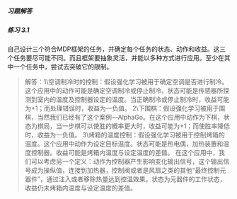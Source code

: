  ##### 习题解答

##### 练习 3.1  

​	自己设计三个符合MDP框架的任务，并确定每个任务的状态、动作和收益。这三个任务要尽可能不同。而且框架要抽象灵活，并能以多种方式进行应用。至少在其中一个任务中，尝试去突破它的限制。

>解答：1\\空调制冷时的控制：假设强化学习被用于确定空调是否进行制冷。这个应用中的动作可能是确定空调制冷或停止制冷，状态可能是传感器所探测到室内的温度及控制器设定的温度。当正确制冷或停止制冷时，收益可能为+1；而处理错误时，收益为一负值。
 2\\下围棋：假设强化学习被用于围棋，当然我们已经有了这个案例—AlphaGo。在这个应用中动作为下棋，状态为棋局，当一步棋可以使胜的概率更大时，收益可能为+1；而使胜率降低时，收益为一负值。
 3\\烤箱的温度控制：假设强化学习被用于控制烤箱的温度。这个应用中动作为设定目标温度。状态可能是热电偶，加热装置和温度控制器。收益可能是烤箱内温度与设定温度的差值。
 在这个应用中，我们可以考虑另一个定义：动作为控制器产生影响变化输出信号，这个输出信号成为操纵值，连接到加热器，控制阀或者是风扇之类的其他“最终控制元器件”，通过注入或者移除热量达到控温效果。状态为元器件的工作状态，收益仍未烤箱内温度与设定温度的差值。

